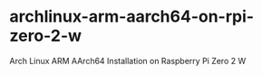 # archlinux-arm-aarch64-on-rpi-zero-2-w
Arch Linux ARM AArch64 Installation on Raspberry Pi Zero 2 W 

